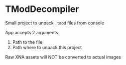 # TModDecompiler

Small project to unpack `.tmod` files from console

App accepts 2 arguments
1. Path to the file
2. Path where to unpack this project

Raw XNA assets will NOT be converted to actual images

